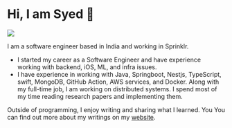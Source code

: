 # Hi, I am Syed 👋
![](https://komarev.com/ghpvc/?username=baquer&style=plastic)

I am a software engineer based in India and working in Sprinklr.

- I started my career as a Software Engineer and have experience working with backend, iOS, ML, and infra issues.
- I have experience in working with Java, Springboot, Nestjs, TypeScript, swift, MongoDB, GitHub Action, AWS services, and Docker.
Along with my full-time job, I am working on distributed systems. I spend most of my time reading research papers and implementing them.


Outside of programming, I enjoy writing and sharing what I learned. You
You can find out more about my writings on my [website][0].

[0]: https://medium.com/@smgasghar
